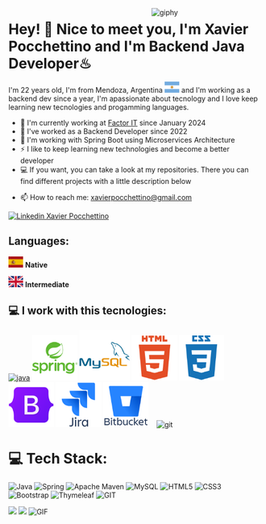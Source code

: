 [<img align='right' src="https://media.giphy.com/media/M9gbBd9nbDrOTu1Mqx/giphy.gif" width="220" alt="giphy">](https://t.me/voko_aleksey)

# Hey! 👋 Nice to meet you, I'm Xavier Pocchettino and I'm Backend Java Developer♨

I'm 22 years old, I'm from Mendoza, Argentina <img src="https://github.com/lipis/flag-icons/blob/main/flags/4x3/ar.svg" height="22"> and I'm working as a backend dev since a year, I'm apassionate about tecnology and I love keep learning new tecnologies and progamming languages.  

- 🔭 I'm currently working at <a href="https://www.factorit.com.ar/" target="_blank">Factor IT</a> since January 2024
- 📑 I've worked as a Backend Developer since 2022
- 🌱 I'm working with Spring Boot using Microservices Architecture 
- ⚡ I like to keep learning new technologies and become a better developer
- 💻 If you want, you can take a look at my repositories. There you can find different projects with a little description below
<!-- - 👯 I'm looking to collaborate on ... -->
<!-- - 🤔 I'm looking for help with ... -->
<!-- - 💬 Ask me about ... -->
<!-- - 😄 Pronouns: ... -->
<!-- - ⚡ Fun fact: ... -->

- 📫 How to reach me: xavierpocchettino@gmail.com <br>
<a href="https://www.linkedin.com/in/xavier-pocchettino-529885201/">
  <img alt="Linkedin Xavier Pocchettino" src="https://img.shields.io/badge/linkedin-%230077B5.svg?style=for-the-badge&logo=linkedin&logoColor=white"/>
</a>

## Languages:
<p>
    <p> <img src="https://github.com/lipis/flag-icons/blob/main/flags/4x3/es.svg" height="22"> <strong>Native</strong> </p>
    <p> <img src="https://github.com/lipis/flag-icons/blob/main/flags/4x3/gb.svg" height="22"> <strong>Intermediate</strong> </p>
</p>

## 💻 I work with this tecnologies:

[<img src="https://cdn.iconscout.com/icon/free/png-128/java-2038875-1720088.png" alt="java" width="90">](https://docs.oracle.com/en/java/)
[<img src="https://github.com/devicons/devicon/blob/master/icons/spring/spring-original-wordmark.svg" alt="spring" width="90">](https://spring.io/)
[<img src="https://github.com/devicons/devicon/blob/master/icons/mysql/mysql-original-wordmark.svg" alt="mysql" width="100">](https://www.mysql.com/)
<img src="https://github.com/devicons/devicon/blob/master/icons/html5/html5-plain-wordmark.svg" alt="html5" width="90">
<img src="https://github.com/devicons/devicon/blob/master/icons/css3/css3-plain-wordmark.svg" alt="css3" width="90">
[<img src="https://github.com/devicons/devicon/blob/master/icons/bootstrap/bootstrap-original.svg" alt="bootstrap" width="90">](https://getbootstrap.com/)
[<img src="https://github.com/devicons/devicon/blob/master/icons/jira/jira-original-wordmark.svg" alt="jira" width="90">](https://www.atlassian.com/software/jira)
[<img src="https://github.com/devicons/devicon/blob/master/icons/bitbucket/bitbucket-original-wordmark.svg" alt="bitbucket" width="90">](https://www.atlassian.com/software/bitbucket)
<img src="" alt="" width="90">
<img src="" alt="" width="90">
<img src="" alt="" width="90">
<img src="https://raw.githubusercontent.com/jmnote/z-icons/master/svg/git.svg" alt="git" width="90">

# 💻 Tech Stack:
![Java](https://img.shields.io/badge/java-%23ED8B00.svg?style=for-the-badge&logo=openjdk&logoColor=white)
![Spring](https://img.shields.io/badge/spring-%236DB33F.svg?style=for-the-badge&logo=spring&logoColor=white)
![Apache Maven](https://img.shields.io/badge/Apache%20Maven-C71A36?style=for-the-badge&logo=Apache%20Maven&logoColor=white)
![MySQL](https://img.shields.io/badge/mysql-%2300000f.svg?style=for-the-badge&logo=mysql&logoColor=white) 
![HTML5](https://img.shields.io/badge/html5-%23E34F26.svg?style=for-the-badge&logo=html5&logoColor=white) 
![CSS3](https://img.shields.io/badge/css3-%231572B6.svg?style=for-the-badge&logo=css3&logoColor=white) 
![Bootstrap](https://img.shields.io/badge/bootstrap-%238511FA.svg?style=for-the-badge&logo=bootstrap&logoColor=white) 
![Thymeleaf](https://img.shields.io/badge/Thymeleaf-%23005C0F.svg?style=for-the-badge&logo=Thymeleaf&logoColor=white) 
![GIT](https://img.shields.io/badge/Git-fc6d26?style=for-the-badge&logo=git&logoColor=white) 

<div style="display: inline-block";>
  <img src="https://github-readme-stats.vercel.app/api/top-langs/?username=xavipocche&theme=dark&hide_border=false&include_all_commits=false&count_private=false&layout=compact"/>
  <img src="http://github-readme-streak-stats.herokuapp.com?user=xavipocche&theme=gotham&hide_border=true&date_format=M%20j%5B%2C%20Y%5D"/>
</div>

<img alt="GIF" src="https://i.pinimg.com/originals/e4/26/70/e426702edf874b181aced1e2fa5c6cde.gif" width=300 height=200/>
